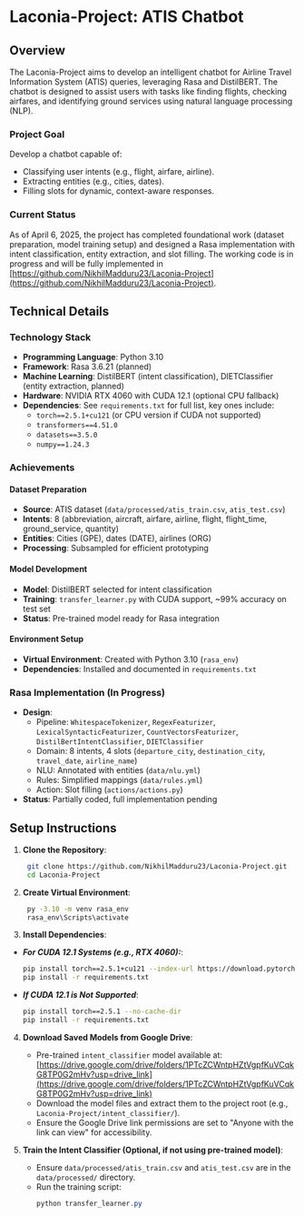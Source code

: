 # Laconia-Project: ATIS Chatbot

## Overview
The Laconia-Project aims to develop an intelligent chatbot for Airline Travel Information System (ATIS) queries, leveraging Rasa and DistilBERT. The chatbot is designed to assist users with tasks like finding flights, checking airfares, and identifying ground services using natural language processing (NLP).

### Project Goal
Develop a chatbot capable of:
- Classifying user intents (e.g., flight, airfare, airline).
- Extracting entities (e.g., cities, dates).
- Filling slots for dynamic, context-aware responses.

### Current Status
As of April 6, 2025, the project has completed foundational work (dataset preparation, model training setup) and designed a Rasa implementation with intent classification, entity extraction, and slot filling. The working code is in progress and will be fully implemented in [https://github.com/NikhilMadduru23/Laconia-Project](https://github.com/NikhilMadduru23/Laconia-Project).

## Technical Details

### Technology Stack
- **Programming Language**: Python 3.10
- **Framework**: Rasa 3.6.21 (planned)
- **Machine Learning**: DistilBERT (intent classification), DIETClassifier (entity extraction, planned)
- **Hardware**: NVIDIA RTX 4060 with CUDA 12.1 (optional CPU fallback)
- **Dependencies**: See `requirements.txt` for full list, key ones include:
  - `torch==2.5.1+cu121` (or CPU version if CUDA not supported)
  - `transformers==4.51.0`
  - `datasets==3.5.0`
  - `numpy==1.24.3`

### Achievements
#### Dataset Preparation
- **Source**: ATIS dataset (`data/processed/atis_train.csv`, `atis_test.csv`)
- **Intents**: 8 (abbreviation, aircraft, airfare, airline, flight, flight_time, ground_service, quantity)
- **Entities**: Cities (GPE), dates (DATE), airlines (ORG)
- **Processing**: Subsampled for efficient prototyping

#### Model Development
- **Model**: DistilBERT selected for intent classification
- **Training**: `transfer_learner.py` with CUDA support, ~99% accuracy on test set
- **Status**: Pre-trained model ready for Rasa integration

#### Environment Setup
- **Virtual Environment**: Created with Python 3.10 (`rasa_env`)
- **Dependencies**: Installed and documented in `requirements.txt`

### Rasa Implementation (In Progress)
- **Design**: 
  - Pipeline: `WhitespaceTokenizer`, `RegexFeaturizer`, `LexicalSyntacticFeaturizer`, `CountVectorsFeaturizer`, `DistilBertIntentClassifier`, `DIETClassifier`
  - Domain: 8 intents, 4 slots (`departure_city`, `destination_city`, `travel_date`, `airline_name`)
  - NLU: Annotated with entities (`data/nlu.yml`)
  - Rules: Simplified mappings (`data/rules.yml`)
  - Action: Slot filling (`actions/actions.py`)
- **Status**: Partially coded, full implementation pending

## Setup Instructions
1. **Clone the Repository**:
   ```bash
    git clone https://github.com/NikhilMadduru23/Laconia-Project.git
    cd Laconia-Project

2. **Create Virtual Environment**:
   ```bash
    py -3.10 -m venv rasa_env
    rasa_env\Scripts\activate

3. **Install Dependencies**:
  - ***For CUDA 12.1 Systems (e.g., RTX 4060):***:
      ```bash
      pip install torch==2.5.1+cu121 --index-url https://download.pytorch.org/whl/cu121 --no-cache-dir
      pip install -r requirements.txt

  - ***If CUDA 12.1 is Not Supported***:
      ```bash
      pip install torch==2.5.1 --no-cache-dir
      pip install -r requirements.txt

4. **Download Saved Models from Google Drive**:
   - Pre-trained `intent_classifier` model available at: [https://drive.google.com/drive/folders/1PTcZCWntpHZtVgpfKuVCqkG8TP0G2mHv?usp=drive_link](https://drive.google.com/drive/folders/1PTcZCWntpHZtVgpfKuVCqkG8TP0G2mHv?usp=drive_link)
   - Download the model files and extract them to the project root (e.g., `Laconia-Project/intent_classifier/`).
   - Ensure the Google Drive link permissions are set to "Anyone with the link can view" for accessibility.

5. **Train the Intent Classifier (Optional, if not using pre-trained model)**:
   - Ensure `data/processed/atis_train.csv` and `atis_test.csv` are in the `data/processed/` directory.
   - Run the training script:
     ```powershell
     python transfer_learner.py

